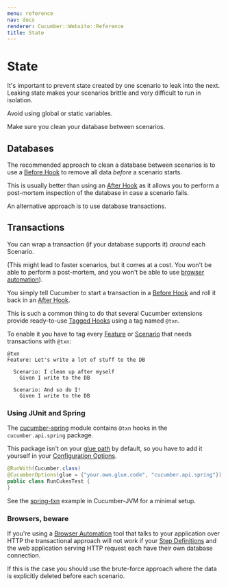 ```yaml
---
menu: reference
nav: docs
renderer: Cucumber::Website::Reference
title: State
---
```


# State

It's important to prevent state created by one scenario to leak into the next.
Leaking state makes your scenarios brittle and very difficult to run in isolation.

Avoid using global or static variables.

Make sure you clean your database between scenarios.

## Databases

The recommended approach to clean a database between scenarios is to use a
[Before Hook](/docs/reference#before) to remove all data *before* a scenario starts.

This is usually better than using an [After Hook](/docs/reference#after) as it allows
you to perform a post-mortem inspection of the database in case a scenario fails.

An alternative approach is to use database transactions.

## Transactions

You can wrap a transaction (if your database supports it) _around_ each Scenario.

(This might lead to faster scenarios, but it comes at a cost. You won't be able
to perform a post-mortem, and you won't be able to use [browser automation](#browsers-beware)).

You simply tell Cucumber to start a transaction in a [Before Hook](/docs/reference#before) and roll it back
in an [After Hook](/docs/reference#after).

This is such a common thing to do that several Cucumber extensions provide ready-to-use
[Tagged Hooks](/docs/reference#tagged-hooks) using a tag named `@txn`.

To enable it you have to tag every [Feature](/docs/reference#feature) or [Scenario](/docs/reference#scenario)
that needs transactions with `@txn`:

```gherkin
@txn
Feature: Let's write a lot of stuff to the DB

  Scenario: I clean up after myself
    Given I write to the DB

  Scenario: And so do I!
    Given I write to the DB
```

### Using JUnit and Spring

The [cucumber-spring](/docs/reference/java-di#spring) module contains `@txn` hooks in the `cucumber.api.spring` package.

This package isn't on your [glue path](/docs/reference/jvm#glue-path) by default, so you have to add it yourself in your
[Configuration Options](/docs/reference/jvm#configuration).

```java
@RunWith(Cucumber.class)
@CucumberOptions(glue = {"your.own.glue.code", "cucumber.api.spring"})
public class RunCukesTest {
}
```

See the [spring-txn](https://github.com/cucumber/cucumber-jvm/tree/master/examples/spring-txn) example in Cucumber-JVM for a minimal setup.

### Browsers, beware

If you're using a [Browser Automation](/docs/reference/browser-automation) tool that talks to your application over HTTP the transactional approach
will not work if your [Step Definitions](/docs/reference#step-definitions) and the web application serving HTTP request each have their own database connection.

If this is the case you should use the brute-force approach where the data is explicitly deleted before each scenario.
